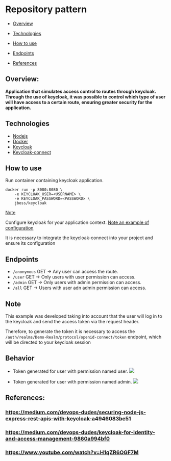 # Repository pattern

* [Overview](#overview)

* [Technologies](#technologies)

* [How to use](#How-to-use)

* [Endpoints](#endpoints)

* [References](#references)

## Overview:
<strong>
Application that simulates access control to routes through keycloak.
Through the use of keycloak, it was possible to control which type of user will have access to a certain route, ensuring greater security for the application.
</strong>

## Technologies

* [Nodejs](https://nodejs.org/en/)
* [Docker](https://www.docker.com/)
* [Keycloak](https://www.keycloak.org/)
* [Keycloak-connect](https://www.npmjs.com/package/keycloak-connect)
## How to use

Run container containing keycloak application.

```
docker run -p 8080:8080 \
    -e KEYCLOAK_USER=<USERNAME> \
    -e KEYCLOAK_PASSWORD=<PASSWORD> \
    jboss/keycloak
```
[Note](https://medium.com/devops-dudes/keycloak-for-identity-and-access-management-9860a994bf0)

Configure keycloak for your application context.
[Note an example of configuration](https://medium.com/devops-dudes/securing-node-js-express-rest-apis-with-keycloak-a4946083be51)


It is necessary to integrate the keycloak-connect into your project and ensure its configuration

## Endpoints

* ```/anonymous``` GET -> Any user can access the route.
* ```/user``` GET -> Only users with user permission can access.
* ```/admin``` GET -> Only users with admin permission can access.
* ```/all``` GET -> Users with user adn admin permission can access.

## Note
This example was developed taking into account that the user will log in to the keycloak and send the access token via the request header.


Therefore, to generate the token it is necessary to access the ```/auth/realms/Demo-Realm/protocol/openid-connect/token``` endpoint, which will be directed to your keycloak session

## Behavior

* Token generated for user with permission named user.
![](https://github.com/samuelreboucas07/Project-Application-keycloak/assets/key_user.gif)

* Token generated for user with permission named admin.
![](https://github.com/samuelreboucas07/Project-Application-keycloak/assets/key_admin.gif)

## References:
### https://medium.com/devops-dudes/securing-node-js-express-rest-apis-with-keycloak-a4946083be51
### https://medium.com/devops-dudes/keycloak-for-identity-and-access-management-9860a994bf0

### https://www.youtube.com/watch?v=H1qZR6OGF7M
